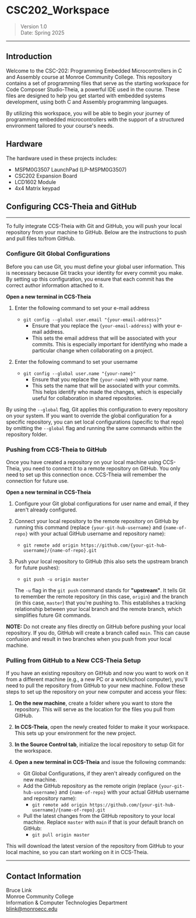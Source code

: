 # CSC202_Workspace
>Version 1.0  
>Date: Spring 2025
---
## Introduction
Welcome to the CSC-202: Programming Embedded Microcontrollers in C and Assembly course at Monroe Community College. This repository contains a set of programming files that serve as the starting workspace for Code Composer Studio-Theia, a powerful IDE used in the course. These files are designed to help you get started with embedded systems development, using both C and Assembly programming languages.

By utilizing this workspace, you will be able to begin your journey of programming embedded microcontrollers with the support of a structured environment tailored to your course's needs.

## Hardware
The hardware used in these projects includes:

- MSPM0G3507 LaunchPad (LP-MSPM0G3507)
- CSC202 Expansion Board
- LCD1602 Module
- 4x4 Matrix keypad


## Configuring CCS-Theia and GitHub
---
To fully integrate CCS-Theia with Git and GitHub, you will push your local repository from your machine to GitHub. Below are the instructions to push and pull files to/from GitHub.

### Configure Git Global Configurations

Before you can use Git, you must define your global user information. This is necessary because Git tracks your identity for every commit you make. By setting up this configuration, you ensure that each commit has the correct author information attached to it.

 **Open a new terminal in CCS-Theia**
1. Enter the following command to set your e-mail address
   - `git config --global user.email "{your-email-address}"`
     - Ensure that you replace the `{your-email-address}` with your e-mail address.
     - This sets the email address that will be associated with your commits. This is especially important for identifying who made a particular change when collaborating on a project.
   
2. Enter the following command to set your username
   - `git config --global user.name "{your-name}"`
     - Ensure that you replace the `{your-name}` with your name.
     - This sets the name that will be associated with your commits. This helps identify who made the changes, which is especially useful for collaboration in shared repositories.

By using the `--global` flag, Git applies this configuration to every repository on your system. If you want to override the global configuration for a specific repository, you can set local configurations (specific to that repo) by omitting the `--global` flag and running the same commands within the repository folder.


### Pushing from CCS-Theia to GitHub

Once you have created a repository on your local machine using CCS-Theia, you need to connect it to a remote repository on GitHub. You only need to set up this connection once. CCS-Theia will remember the connection for future use.

 **Open a new terminal in CCS-Theia**

1. Configure your Git global configurations for user name and email, if they aren't already configured.

2. Connect your local repository to the remote repository on GitHub by running this command (replace `{your-git-hub-username}` and `{name-of-repo}` with your actual GitHub username and repository name):
   - `git remote add origin https://github.com/{your-git-hub-username}/{name-of-repo}.git`

3. Push your local repository to GitHub (this also sets the upstream branch for future pushes):
   - `git push -u origin master`

    The `-u` flag in the `git push` command stands for **"upstream"**. It tells Git to remember the remote repository (in this case, `origin`) and the branch (in this case, `master`) that you're pushing to. This establishes a tracking relationship between your local branch and the remote branch, which simplifies future Git commands.

**NOTE:** Do not create any files directly on GitHub before pushing your local repository. If you do, GitHub will create a branch called `main`. This can cause confusion and result in two branches when you push from your local machine.

### Pulling from GitHub to a New CCS-Theia Setup

If you have an existing repository on GitHub and now you want to work on it from a different machine (e.g., a new PC or a work/school computer), you'll need to pull the repository from GitHub to your new machine. Follow these steps to set up the repository on your new computer and access your files:

1. **On the new machine**, create a folder where you want to store the repository. This will serve as the location for the files you pull from GitHub.

2. **In CCS-Theia**, open the newly created folder to make it your workspace. This sets up your environment for the new project.

3. **In the Source Control tab**, initialize the local repository to setup Git for the workspace.

4. **Open a new terminal in CCS-Theia** and issue the following commands:
   - Git Global Configurations, if they aren't already configured on the new machine.
   - Add the GitHub repository as the remote origin (replace `{your-git-hub-username}` and `{name-of-repo}` with your actual GitHub username and repository name):
     - `git remote add origin https://github.com/{your-git-hub-username}/{name-of-repo}.git`
   - Pull the latest changes from the GitHub repository to your local machine. Replace `master` with `main` if that is your default branch on GitHub:
      - `git pull origin master`

This will download the latest version of the repository from GitHub to your local machine, so you can start working on it in CCS-Theia.

---
## Contact Information
Bruce Link  
Monroe Community College  
Information & Computer Technologies Department  
blink@monroecc.edu


